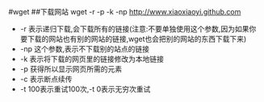 #wget
##下载网站
wget -r -p -k -np http://www.xiaoxiaoyi.github.com

* -r 表示递归下载,会下载所有的链接(注意:不要单独使用这个参数,因为如果你要下载的网站也有别的网站的链接,wget也会把别的网站的东西下载下来)
* -np 这个参数,表示不下载别的站点的链接
* -k 表示将下载的网页里的链接修改为本地链接
* -p 获得所以显示网页所需的元素
* -c 表示断点续传
* -t 100表示重试100次,-t 0表示无穷次重试
 
